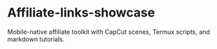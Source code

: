 # Affiliate-links-showcase
Mobile-native affiliate toolkit with CapCut scenes, Termux scripts, and markdown tutorials.
